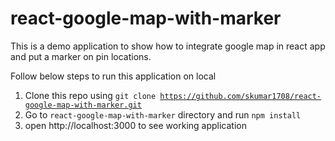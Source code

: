 # react-google-map-with-marker

This is a demo application to show how to integrate google map in react app and put a marker on pin locations.

Follow below steps to run this application on local

1. Clone this repo using <code>git clone https://github.com/skumar1708/react-google-map-with-marker.git</code>
2. Go to <code>react-google-map-with-marker</code> directory and  run <code>npm install</code>
3. open http://localhost:3000 to see working application